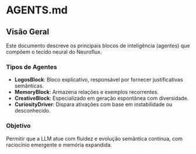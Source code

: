 # AGENTS.md

## Visão Geral

Este documento descreve os principais blocos de inteligência (agentes) que compõem o tecido neural do Neuroflux.

### Tipos de Agentes

- **LogosBlock**: Bloco explicativo, responsável por fornecer justificativas semânticas.
- **MemoryBlock**: Armazena relações e exemplos recorrentes.
- **CreativeBlock**: Especializado em geração espontânea com diversidade.
- **CuriosityDriver**: Dispara ativações com base em instabilidade ou desconhecido.

### Objetivo

Permitir que a LLM atue com fluidez e evolução semântica contínua, com raciocínio emergente e memória expandida.
